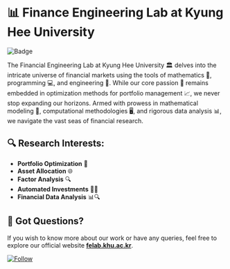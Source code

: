 # 📊 Finance Engineering Lab at Kyung Hee University
![Badge](https://img.shields.io/badge/Kyung%20Hee%20University-Finance%20Engineering%20Lab-blue)

The Financial Engineering Lab at Kyung Hee University 🏛 delves into the intricate universe of financial markets using the tools of mathematics 🧮, programming 💻, and engineering 🔧. While our core passion 🚀 remains embedded in optimization methods for portfolio management 📈, we never stop expanding our horizons. Armed with prowess in mathematical modeling 📐, computational methodologies 🖥, and rigorous data analysis 📊, we navigate the vast seas of financial research.

## 🔍 Research Interests:
- **Portfolio Optimization** 📁
- **Asset Allocation** 🌐
- **Factor Analysis** 🔍
- **Automated Investments** 🤖💼
- **Financial Data Analysis** 📊🔍

## 🤔 Got Questions?
If you wish to know more about our work or have any queries, feel free to explore our official website [**felab.khu.ac.kr**](http://felab.khu.ac.kr).

[![Follow](https://img.shields.io/github/followers/FELAB-KHU?label=Follow&style=social)](https://github.com/FELAB-KHU)
